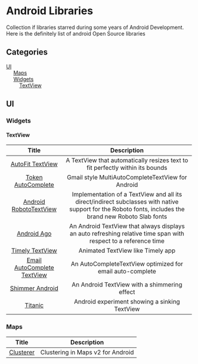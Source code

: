 Android Libraries
================

Collection if libraries starred during some years of Android Development. Here is the definitely list of android Open Source libraries

## Categories

[UI](#ui)  
&nbsp;&nbsp;&nbsp;&nbsp; [Maps]()   
&nbsp;&nbsp;&nbsp;&nbsp; [Widgets]()  
&nbsp;&nbsp;&nbsp;&nbsp;&nbsp;&nbsp;&nbsp;&nbsp; [TextView](#textview)

  




## UI

### Widgets

#### TextView

| Title | Description |
| :----------: | :--------: |
| [AutoFit TextView](https://github.com/grantland/android-autofittextview) | A TextView that automatically resizes text to fit perfectly within its bounds |
| [Token AutoComplete](https://github.com/splitwise/TokenAutoComplete) | Gmail style MultiAutoCompleteTextView for Android |
| [Android RobotoTextView](https://github.com/johnkil/Android-RobotoTextView) | Implementation of a TextView and all its direct/indirect subclasses with native support for the Roboto fonts, includes the brand new Roboto Slab fonts |
| [Android Ago](https://github.com/curioustechizen/android-ago) | An Android TextView that always displays an auto refreshing relative time span with respect to a reference time |
| [Timely TextView](https://github.com/adnan-SM/TimelyTextView) | Animated TextView like Timely app |
| [Email AutoComplete TextView](https://github.com/greenhalolabs/EmailAutoCompleteTextView) | An AutoCompleteTextView optimized for email auto-complete |
| [Shimmer Android](https://github.com/RomainPiel/Shimmer-android) | An Android TextView with a shimmering effect |
| [Titanic](https://github.com/RomainPiel/Titanic) | Android experiment showing a sinking TextView |

### Maps

| Title | Description |
| :----------: | :--------: |
| [Clusterer](https://github.com/mrmans0n/clusterer) | Clustering in Maps v2 for Android |



